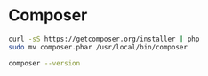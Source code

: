 # Composer

```sh
curl -sS https://getcomposer.org/installer | php
sudo mv composer.phar /usr/local/bin/composer

composer --version

```